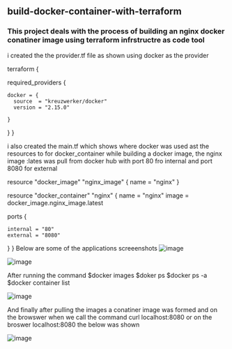 ## build-docker-container-with-terraform

### This project deals with the process of building an nginx docker conatiner image using terraform infrstructre as code tool
i created the the provider.tf file as shown using docker as the provider

terraform {

  required_providers {

    docker = {
      source  = "kreuzwerker/docker"
      version = "2.15.0"

    }
  }
}


i also created the main.tf
which shows where docker was used ast the resources to for docker_container while building a docker image, the nginx image :lates was pull from docker hub with port 80 fro internal and port 8080 for external


resource "docker_image" "nginx_image" {
  name = "nginx"
}


resource "docker_container" "nginx" {
  name  = "nginx"
  image = docker_image.nginx_image.latest


  ports {

    internal = "80"
    external = "8080"
  }
}
 Below are some of the applications screeenshots
 ![image](https://user-images.githubusercontent.com/55473846/170987800-01150f7e-8c9e-4a2d-8762-789d23891c9f.png)
 
 ![image](https://user-images.githubusercontent.com/55473846/170988192-e5dbb109-2887-47a2-8ac5-f4d617e911b7.png)
 
 
 After running the command 
 $docker images
 $doker ps
 $docker ps -a
 $docker container list
 
 ![image](https://user-images.githubusercontent.com/55473846/170988304-c9af96bf-5423-43c4-9444-b6f9c3d3e2b9.png)
 
 
 And finally after pulling the images a conatiner image was formed and on the browswer when we  call the command
 curl localhost:8080
 or on the broswer
 localhost:8080
 the below was shown
 
 
![image](https://user-images.githubusercontent.com/55473846/170988460-bde88007-c42d-4398-a8f0-0a6cfa3022c2.png)
 
 
 
